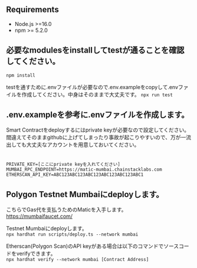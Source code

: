 
## Requirements
- Node.js >=16.0
- npm >= 5.2.0

## 必要なmodulesをinstallしてtestが通ることを確認してください。　　

```npm install```  

testを通すために.envファイルが必要なので.env.exampleをcopyして.envファイルを作成してください。中身はそのままで大丈夫です。
```npx run test```


## .env.exampleを参考に.envファイルを作成します。  
Smart Contractをdeployするにはprivate keyが必要なので設定してください。  
間違えてそのままgithubに上げてしまったり事故が起こりやすいので、万が一流出しても大丈夫なアカウントを用意しておいてください。  
　　
```
PRIVATE_KEY=[ここにprivate keyを入れてください]
MUMBAI_RPC_ENDPOINT=https://matic-mumbai.chainstacklabs.com
ETHERSCAN_API_KEY=ABC123ABC123ABC123ABC123ABC123ABC1
```

## Polygon Testnet Mumbaiにdeployします。
こちらでGas代を支払うためのMaticを入手します。  
https://mumbaifaucet.com/


Testnet Mumbaiにdeployします。  
```npx hardhat run scripts/deploy.ts --network mumbai```

Etherscan(Polygon Scan)のAPI keyがある場合は以下のコマンドでソースコードをverifyできます。  
```npx hardhat verify --network mumbai [Contract Address]```